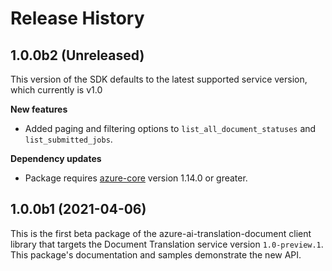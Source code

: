 # Release History

## 1.0.0b2 (Unreleased)

This version of the SDK defaults to the latest supported service version, which currently is v1.0

**New features**

- Added paging and filtering options to `list_all_document_statuses` and `list_submitted_jobs`.

**Dependency updates**

- Package requires [azure-core](https://pypi.org/project/azure-core/) version 1.14.0 or greater.

## 1.0.0b1 (2021-04-06)

This is the first beta package of the azure-ai-translation-document client library that targets the Document Translation 
service version `1.0-preview.1`. This package's documentation and samples demonstrate the new API.
